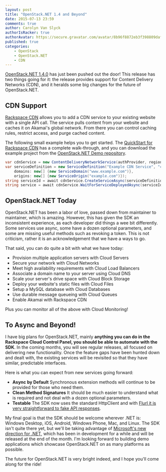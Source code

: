 ```yaml
---
layout: post
title: "OpenStack.NET 1.4 and Beyond"
date: 2015-07-13 23:59
comments: true
author: Carolyn Van Slyck
authorIsRacker: true
authorAvatar: https://secure.gravatar.com/avatar/8b96f8872eb3f398809daf017ee3a8ab
published: true
categories:
    - OpenStack
    - OpenStack.NET
    - CDN
---
```


[OpenStack.NET 1.4.0](https://github.com/openstacknetsdk/openstack.net/releases/v1.4.0.0) has just been pushed out the door! This release has two things going for it: the release provides support for Content Delivery Networks (CDN), and it heralds some big changes for the future of OpenStack.NET.

<!-- more -->

## CDN Support

[Rackspace CDN](http://www.rackspace.com/cloud/cdn-content-delivery-network/features) allows you to add a CDN service to your existing website with a single API call. The service pulls content from your website and caches it on Akamai's global network. From there you can control caching rules, restrict access, and purge cached content.

The following small example helps you to get started. The [QuickStart for Rackspace CDN](https://developer.rackspace.com/docs/cdn/getting-started/?lang=.net) has a complete walk-through, and you can download the example project from the [OpenStack.NET Demo repository](https://github.com/openstacknetsdk/Demos/tree/master/RackspaceQuickstart).

```csharp
var cdnService = new ContentDeliveryNetworkService(authProvider, region);
var serviceDefinition = new ServiceDefinition("Example CDN Service", "cdn",
    domains: new[] {new ServiceDomain("www.example.com")},
    origins: new[] {new ServiceOrigin("example.com")});
string serviceId = await cdnService.CreateServiceAsync(serviceDefinition);
string service = await cdnService.WaitForServiceDeployedAsync(serviceId);
```

## OpenStack.NET Today

OpenStack.NET has been a labor of love, passed down from maintainer to maintainer, which is amazing. However, this has given the SDK an inconsistent experience, as each developer did things a wee bit differently. Some services use async, some have a dozen optional parameters, and some are missing useful methods such as revoking a token. This is not criticism, rather it is an acknowledgement that we have a ways to go.

That said, you can do quite a bit with what we have today:

* Provision multiple application servers with Cloud Servers
* Secure your network with Cloud Networks
* Meet high availability requirements with Cloud Load Balancers
* Associate a domain name to your server using Cloud DNS
* Scale your server's drive space with Cloud Block Storage
* Deploy your website's static files with Cloud Files
* Setup a MySQL database with Cloud Databases
* Use durable message queueing with Cloud Queues
* Enable Akamai with Rackspace CDN

Plus you can monitor all of the above with Cloud Monitoring!

## To Async and Beyond!

I have big plans for OpenStack.NET, mainly **anything you can do in the Rackspace Cloud Control Panel, you should be able to automate with the SDK**. In the coming months, you will see regular releases, all focused on delivering new functionality. Once the feature gaps have been hunted down and dealt with, the existing services will be revisited so that they have similar, predictable interfaces.

Here is what you can expect from new services going forward:

 * **Async by Default** Synchronous extension methods will continue to be provided for those who need them.
 * **Clean Method Signatures** It should be much easier to understand what is required and not deal with a dozen optional parameters.
 * **Testable** The SDK now uses the standard HttpClient and with [Flurl it is very straightforward to fake API responses](http://tmenier.github.io/Flurl/testable-http/).

My final goal is that the SDK should be welcome wherever .NET is: Windows Desktop, iOS, Android, Windows Phone, Mac, and Linux. The SDK isn't quite there yet, but we'll be taking advantage of [Microsoft's new direction for .NET](http://www.hanselman.com/blog/AnnouncingNET2015NETAsOpenSourceNETOnMacAndLinuxAndVisualStudioCommunity.aspx), which has been in development for a while and will be released at the end of the month. I'm looking forward to building demo applications which showcase OpenStack.NET on as many platforms as possible.

The future for OpenStack.NET is very bright indeed, and I hope you'll come along for the ride!
